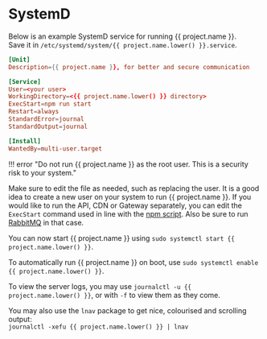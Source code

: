 # SystemD

Below is an example SystemD service for running {{ project.name }}.  
Save it in `/etc/systemd/system/{{ project.name.lower() }}.service`.

```toml
[Unit]
Description={{ project.name }}, for better and secure communication

[Service]
User=<your user>
WorkingDirectory=<{{ project.name.lower() }} directory>
ExecStart=npm run start
Restart=always
StandardError=journal
StandardOutput=journal

[Install]
WantedBy=multi-user.target
```

!!! error "Do not run {{ project.name }} as the root user. This is a security risk to your system."

Make sure to edit the file as needed, such as replacing the user.
It is a good idea to create a new user on your system to run {{ project.name }}.
If you would like to run the API, CDN or Gateway separately,
you can edit the `ExecStart` command used in line with the [npm script](npmScripts.md).
Also be sure to run [RabbitMQ](configuration/rabbitmq.md) in that case.

You can now start {{ project.name }} using `sudo systemctl start {{ project.name.lower() }}`.

To automatically run {{ project.name }} on boot, use `sudo systemctl enable {{ project.name.lower() }}`.

To view the server logs, you may use `journalctl -u {{ project.name.lower() }}`, or with `-f` to view them as they come.

You may also use the `lnav` package to get nice, colourised and scrolling output:  
`journalctl -xefu {{ project.name.lower() }} | lnav`
